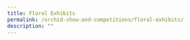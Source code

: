 ```yaml
---
title: Floral Exhibits
permalink: /orchid-show-and-competitions/floral-exhibits/
description: ""
---
```


